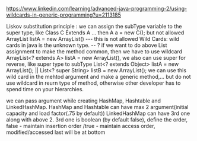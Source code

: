 https://www.linkedin.com/learning/advanced-java-programming-2/using-wildcards-in-generic-programming?u=2113185

Liskov substitution principle : we can assign the subType variable to the super type, like Class C Extends A ... then A a = new C();
but not allowed ArrayList<A> listA = new ArrayList<C>() --- this is not allowed
Wild Cards: wild cards in java is the unknown type. -- ?
if we want to do above List assignment to make the method common, then we have to use wildcard ArrayList<? extends A> listA = new ArrayList<C>(), we also can use super for reverse, like super type to subType
List<? extends Object> listA = new ArrayList<String>(); || List<? super String> listB = new ArrayList<Object>();
we can use this wild card in the mehtod argument and make a generic method,... but do not use wildcard in reurn type of method, otherwise other developer has to spend time on your hierarchies.

we can pass argument while creating HashMap, Hashtable and LinkedHashMap. HashMap and Hashtable can have max 2 argument(initial capacity and load factor(.75 by default))
LinkedHashMap can have 3rd one along with above 2. 3rd one is boolean (by default false), define the order, false - maintain insertion order /true - maintain access order, modified/accessed last will be at bottom



